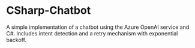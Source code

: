 # CSharp-Chatbot
A simple implementation of a chatbot using the Azure OpenAI service and C#. Includes intent detection and a retry mechanism with exponential backoff.
